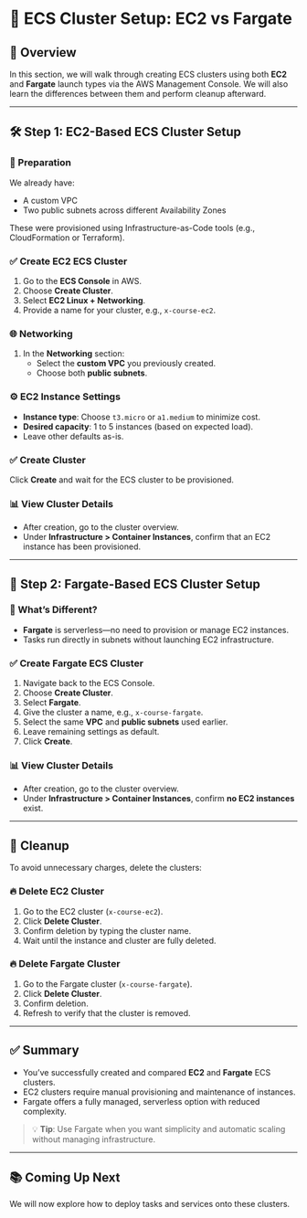 # 🚀 ECS Cluster Setup: EC2 vs Fargate

## 📌 Overview

In this section, we will walk through creating ECS clusters using both **EC2** and **Fargate** launch types via the AWS Management Console. We will also learn the differences between them and perform cleanup afterward.

---

## 🛠️ Step 1: EC2-Based ECS Cluster Setup

### 🔧 Preparation

We already have:

- A custom VPC
- Two public subnets across different Availability Zones

These were provisioned using Infrastructure-as-Code tools (e.g., CloudFormation or Terraform).

### ✅ Create EC2 ECS Cluster

1. Go to the **ECS Console** in AWS.
2. Choose **Create Cluster**.
3. Select **EC2 Linux + Networking**.
4. Provide a name for your cluster, e.g., `x-course-ec2`.

### 🌐 Networking

1. In the **Networking** section:
   - Select the **custom VPC** you previously created.
   - Choose both **public subnets**.

### ⚙️ EC2 Instance Settings

- **Instance type**: Choose `t3.micro` or `a1.medium` to minimize cost.
- **Desired capacity**: 1 to 5 instances (based on expected load).
- Leave other defaults as-is.

### ✅ Create Cluster

Click **Create** and wait for the ECS cluster to be provisioned.

### 📊 View Cluster Details

- After creation, go to the cluster overview.
- Under **Infrastructure > Container Instances**, confirm that an EC2 instance has been provisioned.

---

## 🚀 Step 2: Fargate-Based ECS Cluster Setup

### 🔧 What’s Different?

- **Fargate** is serverless—no need to provision or manage EC2 instances.
- Tasks run directly in subnets without launching EC2 infrastructure.

### ✅ Create Fargate ECS Cluster

1. Navigate back to the ECS Console.
2. Choose **Create Cluster**.
3. Select **Fargate**.
4. Give the cluster a name, e.g., `x-course-fargate`.
5. Select the same **VPC** and **public subnets** used earlier.
6. Leave remaining settings as default.
7. Click **Create**.

### 📊 View Cluster Details

- After creation, go to the cluster overview.
- Under **Infrastructure > Container Instances**, confirm **no EC2 instances** exist.

---

## 🧹 Cleanup

To avoid unnecessary charges, delete the clusters:

### 🔥 Delete EC2 Cluster

1. Go to the EC2 cluster (`x-course-ec2`).
2. Click **Delete Cluster**.
3. Confirm deletion by typing the cluster name.
4. Wait until the instance and cluster are fully deleted.

### 🔥 Delete Fargate Cluster

1. Go to the Fargate cluster (`x-course-fargate`).
2. Click **Delete Cluster**.
3. Confirm deletion.
4. Refresh to verify that the cluster is removed.

---

## ✅ Summary

- You’ve successfully created and compared **EC2** and **Fargate** ECS clusters.
- EC2 clusters require manual provisioning and maintenance of instances.
- Fargate offers a fully managed, serverless option with reduced complexity.

> 💡 **Tip**: Use Fargate when you want simplicity and automatic scaling without managing infrastructure.

---

## 📚 Coming Up Next

We will now explore how to deploy tasks and services onto these clusters.
